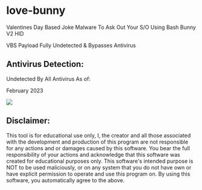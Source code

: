 # love-bunny
Valentines Day Based Joke Malware To Ask Out Your S/O Using Bash Bunny V2 HID

VBS Payload Fully Undetected & Bypasses Antivirus

## **Antivirus Detection:**



Undetected By All Antivirus As of:

February 2023



<img src='https://antiscan.me/images/result/1hcvj7JhwnI3.png'>

## **Disclaimer:**

This tool is for educational use only, I, the creator and all those associated with the development and production of this program are not responsible for any actions and or damages caused by this software. You bear the full responsibility of your actions and acknowledge that this software was created for educational purposes only. This software's intended purpose is NOT to be used maliciously, or on any system that you do not have own or have explicit permission to operate and use this program on. By using this software, you automatically agree to the above.
